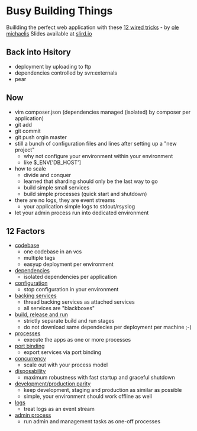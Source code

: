 # Busy Building Things

Buillding the perfect web application with these [12 wired tricks](http://12factor.net/) - by [ole michaelis](http://www.codestars.eu)
Slides available at [slird.io](http://slidr.io/)

## Back into Hsitory

* deployment by uploading to ftp
* dependencies controlled by svn:externals
* pear

## Now

* vim composer.json (dependencies managed (isolated) by composer per application)
* git add <files>
* git commit
* git push orgin master
* still a bunch of configuration files and lines after setting up a "new project"
    * why not configure your environment within your environment
    * like $_ENV['DB_HOST']
* how to scale
    * divide and conquer
    * learned that sharding should only be the last way to go
    * build simple small services
    * build simple processes (quick start and shutdown)
* there are no logs, they are event streams
    * your application simple logs to stdout/rsyslog
* let your admin process run into dedicated environment

## 12 Factors

* [codebase](http://12factor.net/codebase)
    * one codebase in an vcs
    * multiple tags
    * easyup deployment per environment
* [dependencies](http://12factor.net/dependencies)
    * isolated dependencies per application
* [configuration](http://12factor.net/config)
    * stop configuration in your environment
* [backing services](http://12factor.net/backing-services)
    * thread backing services as attached services
    * all services are "blackboxes"
* [build, release and run](http://12factor.net/build-release-run)
    * strictly separate build and run stages
    * do not download same dependecies per deployment per machine ;-)
* [processes](http://12factor.net/processes)
    * execute the apps as one or more processes
* [port binding](http://12factor.net/port-binding)
    * export services via port binding
* [concurrency](http://12factor.net/concurrency)
    * scale out with your process model
* [disposability](http://12factor.net/disposability)
    * maximum robustness with fast startup and graceful shutdown
* [development/production parity](http://12factor.net/dev-prod-parity)
    * keep development, staging and production as similar as possible
    * simple, your environment should work offline as well
* [logs](http://12factor.net/logs)
    * treat logs as an event stream
* [admin process](http://12factor.net/admin-processes)
    * run admin and management tasks as one-off processes
